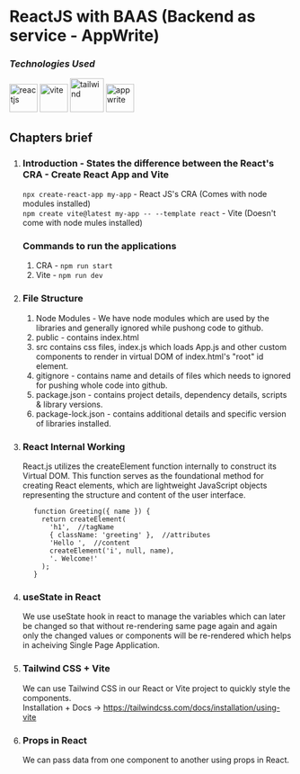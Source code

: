 # ReactJS with BAAS (Backend as service - AppWrite)
### <i>Technologies Used</i>
<img width="50" alt="reactjs" src="https://github.com/user-attachments/assets/a7937a92-5443-4bf2-aa5e-e4cc158ca550" />
<img width="50" alt="vite" src="https://github.com/user-attachments/assets/fdadc46a-36b4-4ed8-8bc8-2d313f0aa6e8" />
<img width="60" alt="tailwind" src="https://github.com/user-attachments/assets/252c8398-759b-4fae-a07b-9d6a67fea328" />
<img width="50" alt="appwrite" src="https://github.com/user-attachments/assets/cdc4bbb7-add9-4c24-a089-0020dc7a133b" />


## Chapters brief

1. ### Introduction - States the difference between the React's CRA - Create React App and Vite<br>
    ``npx create-react-app my-app`` - React JS's CRA (Comes with node modules installed)<br>
    ``npm create vite@latest my-app -- --template react`` - Vite (Doesn't come with node mules installed)

      ### Commands to run the applications
      1. CRA - ``npm run start``
      2. Vite - ``npm run dev``

2. ### File Structure
   1. Node Modules - We have node modules which are used by the libraries and generally ignored while pushong code to github.
   2. public - contains index.html
   3. src contains css files, index.js which loads App.js and other custom components to render in virtual DOM of index.html's "root" id element.
   4. gitignore - contains name and details of files which needs to ignored for pushing whole code into github.
   5. package.json - contains project details, dependency details, scripts & library versions.
   6. package-lock.json - contains additional details and specific version of libraries installed.

3. ### React Internal Working
    React.js utilizes the createElement function internally to construct its Virtual DOM. This function   serves as the foundational method for creating React elements, which are lightweight JavaScript   objects representing the structure and content of the user interface.

```import { createElement } from 'react';
      function Greeting({ name }) {
        return createElement(
          'h1',  //tagName
          { className: 'greeting' },  //attributes
          'Hello ',  //content
          createElement('i', null, name),
          '. Welcome!'
        );
      }
```
4. ### useState in React
    We use useState hook in react to manage the variables which can later be changed so that without re-rendering same page again and again only the changed values or components will be re-rendered which helps in acheiving Single Page Application.

5. ### Tailwind CSS + Vite
    We can use Tailwind CSS in our React or Vite project to quickly style the components.<br/>
    Installation + Docs -> <a href="https://tailwindcss.com/docs/installation/using-vite" target="_blank">https://tailwindcss.com/docs/installation/using-vite</a>

6. ### Props in React
    We can pass data from one component to another using props in React.
